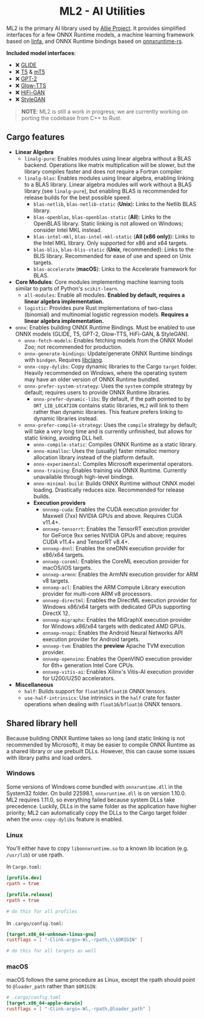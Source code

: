 <div align=center>
	<h1>ML2 - AI Utilities</h1>
</div>

ML2 is the primary AI library used by [Allie Project](https://github.com/allie-project/allie). It provides simplified interfaces for a few ONNX Runtime models, a machine learning framework based on [linfa](https://github.com/rust-ml/linfa), and ONNX Runtime bindings based on [onnxruntime-rs](https://github.com/nbigaouette/onnxruntime-rs).

**Included model interfaces**:
- ❌ [GLIDE](https://arxiv.org/abs/2112.10741)
- ❌ [T5](https://arxiv.org/abs/1910.10683) & [mT5](https://arxiv.org/abs/2010.11934)
- ❌ [GPT-2](https://d4mucfpksywv.cloudfront.net/better-language-models/language-models.pdf)
- ❌ [Glow-TTS](https://arxiv.org/abs/2005.11129)
- ❌ [HiFi-GAN](https://arxiv.org/abs/2010.05646)
- ❌ [StyleGAN](https://arxiv.org/abs/1812.04948)

> **NOTE**: ML2 is still a work in progress; we are currently working on porting the codebase from C++ to Rust.

## Cargo features
- **Linear Algebra**
    - `linalg-pure`: Enables modules using linear algebra without a BLAS backend. Operations like matrix multiplication will be slower, but the library compiles faster and does not require a Fortran compiler.
    - `linalg-blas`: Enables modules using linear algebra, enabling linking to a BLAS library. Linear algebra modules will work without a BLAS library (see `linalg-pure`), but enabling BLAS is recommended for release builds for the best possible speed.
        - `blas-netlib`, `blas-netlib-static` (**Unix**): Links to the Netlib BLAS library.
        - `blas-openblas`, `blas-openblas-static` (**All**): Links to the OpenBLAS library. Static linking is not allowed on Windows; consider Intel MKL instead.
        - `blas-intel-mkl`, `blas-intel-mkl-static` (**All (x86 only)**): Links to the Intel MKL library. Only supported for x86 and x64 targets.
        - `blas-blis`, `blas-blis-static` (**Unix**, recommended): Links to the BLIS library. Recommended for ease of use and speed on Unix targets.
        - `blas-accelerate` (**macOS**): Links to the Accelerate framework for BLAS.
- **Core Modules**: Core modules implementing machine learning tools similar to parts of Python's `scikit-learn`.
    - `all-modules`: Enable all modules. **Enabled by default, requires a linear algebra implementation.**
    - `logistic`: Provides pure Rust implementations of two-class (binomial) and multinomial logistic regression models. **Requires a linear algebra implementation.**
- `onnx`: Enables building ONNX Runtime Bindings. Must be enabled to use ONNX models (GLIDE, T5, GPT-2, Glow-TTS, HiFi-GAN, & StyleGAN).
    - `onnx-fetch-models`: Enables fetching models from the ONNX Model Zoo; not recommended for production.
    - `onnx-generate-bindings`: Update/generate ONNX Runtime bindings with `bindgen`. Requires [libclang](https://clang.llvm.org/doxygen/group__CINDEX.html).
    - `onnx-copy-dylibs`: Copy dynamic libraries to the Cargo `target` folder. Heavily recommended on Windows, where the operating system may have an older version of ONNX Runtime bundled.
    - `onnx-prefer-system-strategy`: Uses the `system` compile strategy by default; requires users to provide ONNX Runtime libraries.
        - `onnx-prefer-dynamic-libs`: By default, if the path pointed to by `ORT_LIB_LOCATION` contains static libraries, `ML2` will link to them rather than dynamic libraries. This feature prefers linking to dynamic libraries instead.
    - `onnx-prefer-compile-strategy`: Uses the `compile` strategy by default; will take a *very* long time and is currently unfinished, but allows for static linking, avoiding DLL hell.
        - `onnx-compile-static`: Compiles ONNX Runtime as a static library.
        - `onnx-mimalloc`: Uses the (usually) faster mimalloc memory allocation library instead of the platform default.
        - `onnx-experimental`: Compiles Microsoft experimental operators.
        - `onnx-training`: Enables training via ONNX Runtime. Currently unavailable through high-level bindings.
        - `onnx-minimal-build`: Builds ONNX Runtime without ONNX model loading. Drastically reduces size. Recommended for release builds.
        - **Execution providers**
            - `onnxep-cuda`: Enables the CUDA execution provider for Maxwell (7xx) NVIDIA GPUs and above. Requires CUDA v11.4+.
            - `onnxep-tensorrt`: Enables the TensorRT execution provider for GeForce 9xx series NVIDIA GPUs and above; requires CUDA v11.4+ and TensorRT v8.4+.
            - `onnxep-dnnl`: Enables the oneDNN execution provider for x86/x64 targets.
            - `onnxep-coreml`: Enables the CoreML execution provider for macOS/iOS targets.
            - `onnxep-armnn`: Enables the ArmNN execution provider for ARM v8 targets.
            - `onnxep-acl`: Enables the ARM Compute Library execution provider for multi-core ARM v8 processors.
            - `onnxep-directml`: Enables the DirectML execution provider for Windows x86/x64 targets with dedicated GPUs supporting DirectX 12.
            - `onnxep-migraphx`: Enables the MIGraphX execution provider for Windows x86/x64 targets with dedicated AMD GPUs.
            - `onnxep-nnapi`: Enables the Android Neural Networks API execution provider for Android targets.
            - `onnxep-tvm`: Enables the **preview** Apache TVM execution provider.
            - `onnxep-openvino`: Enables the OpenVINO execution provider for 6th+ generation Intel Core CPUs.
            - `onnxep-vitis-ai`: Enables Xilinx's Vitis-AI execution provider for U200/U250 accelerators.
- **Miscellaneous**
    - `half`: Builds support for `float16`/`bfloat16` ONNX tensors.
    - `use-half-intrinsics`: Use intrinsics in the `half` crate for faster operations when dealing with `float16`/`bfloat16` ONNX tensors.

## Shared library hell
Because building ONNX Runtime takes so long (and static linking is not recommended by Microsoft), it may be easier to compile ONNX Runtime as a shared library or use prebuilt DLLs. However, this can cause some issues with library paths and load orders.

### Windows
Some versions of Windows come bundled with `onnxruntime.dll` in the System32 folder. On build 22598.1, `onnxruntime.dll` is on version 1.10.0. ML2 requires 1.11.0, so everything failed because system DLLs take precedence. Luckily, DLLs in the same folder as the application have higher priority; ML2 can automatically copy the DLLs to the Cargo target folder when the `onnx-copy-dylibs` feature is enabled.

### Linux
You'll either have to copy `libonnxruntime.so` to a known lib location (e.g. `/usr/lib`) or use rpath.

In `Cargo.toml`:
```toml
[profile.dev]
rpath = true

[profile.release]
rpath = true

# do this for all profiles
```

In `.cargo/config.toml`:
```toml
[target.x86_64-unknown-linux-gnu]
rustflags = [ "-Clink-args=-Wl,-rpath,\\$ORIGIN" ]

# do this for all targets as well
```

### macOS
macOS follows the same procedure as Linux, except the rpath should point to `@loader_path` rather than `$ORIGIN`:

```toml
# .cargo/config.toml
[target.x86_64-apple-darwin]
rustflags = [ "-Clink-args=-Wl,-rpath,@loader_path" ]
```
